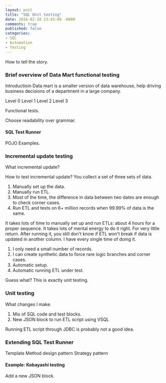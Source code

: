 ```yaml
---
layout: post
title: "SQL Unit testing"
date: 2016-02-28 23:43:09 -0800
comments: true
published: false
categories: 
- SQL
- Automation
- Testing
---
```


How to tell the story.

### Brief overview of Data Mart functional testing

Introductioin
Data mart is a smaller version of data warehouse, help driving business decisions of a department in a large company.

Level 0
Level 1
Level 2
Level 3

Functional tests.

Choose readability over grammar.

#### SQL Test Runner

POJO
Examples.

### Incremental update testing

What incremental update?

How to test incremental update?
You collect a set of three sets of data.

1. Manually set up the data.
1. Manually run ETL.
1. Most of the time, the difference in data between two dates are enough to check corner cases.
1. Run ETL and tests on 6+ million records when 99.99% of data is the same.

It takes lots of time to manually set up and run ETLs: about 4 hours for a proper sequence.
It takes lots of mental energy to do it right.
For very little return. After running it, you still don't know if ETL won't break if data is updated in another column.
I have every single time of doing it.

1. I only need a small number of records.
1. I can create synthetic data to force rare logic branches and corner cases.
1. Automatic setup.
1. Automatic running ETL under test.

Guess what? This is exactly unit testing.

### Unit testing

What changes I make.

1. Mix of SQL code and test blocks.
1. New JSON block to run ETL script using VSQL

Running ETL script through JDBC is probably not a good idea.


### Extending SQL Test Runner

Template Method design pattern
Strategy pattern

#### Example: Kobayashi testing

Add a new JSON block.





